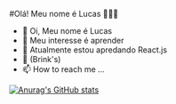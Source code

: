 #Olá! Meu nome é Lucas 🧑🏿‍💻




- 👋 Oi, Meu nome é Lucas
- 👀 Meu interesse é aprender
- 🌱 Atualmente estou apredando React.js
- 🤔 (Brink's)
- 📫 How to reach me ...

[![Anurag's GitHub stats](https://github-readme-stats.vercel.app/api?username=lucas-p0)](https://github.com/anuraghazra/github-readme-stats)

            
            
          
          
<!---
Lucas-p0/Lucas-p0 is a ✨ special ✨ repository because its `README.md` (this file) appears on your GitHub profile.
You can click the Preview link to take a look at your changes.
--->
